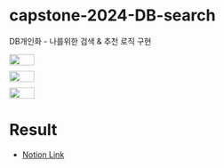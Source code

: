 # capstone-2024-DB-search
DB개인화 - 나를위한 검색 &amp; 추천 로직 구현

<div style="display: flex; align-items: flex-start; justify-content: center; gap: 10px; flex-direction: column;">
  <img src="https://github.com/SWproject-syu/capstone-2024-DB-search/assets/23623248/fee54658-40bc-45fa-b240-17700a77e9d4" width="30%" />
  <img src="https://github.com/SWproject-syu/capstone-2024-DB-search/assets/23623248/57639caf-a995-49e9-a5d7-083f5ae7205a" width="30%" />
  <img src="https://github.com/SWproject-syu/capstone-2024-DB-search/assets/23623248/8b2c050c-69dc-4638-8102-b792bfa30f43" width="30%" />
</div>


  


# Result
- [Notion Link](https://www.notion.so/minsekim1/DB-47a6af268ef742f5a498df3948759e40?pvs=4)
